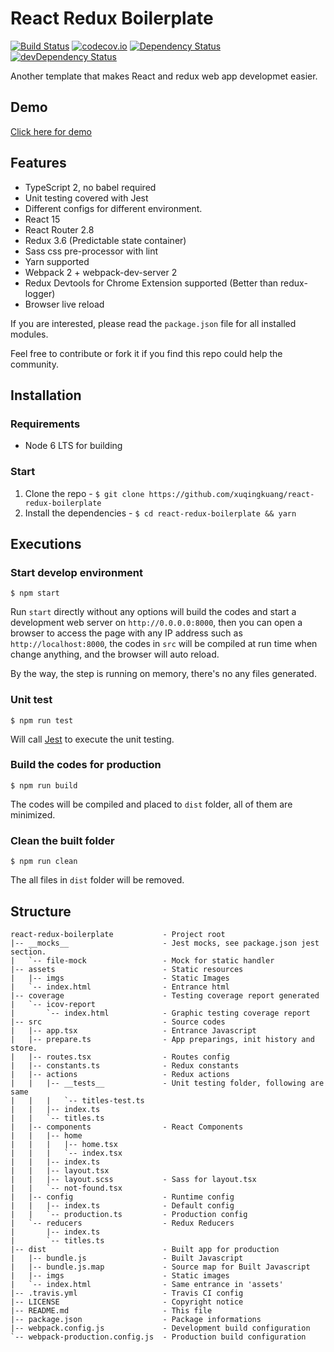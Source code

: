 # React Redux Boilerplate

[![Build Status](https://travis-ci.org/xuqingkuang/react-redux-boilerplate.svg?branch=master)](https://travis-ci.org/xuqingkuang/react-redux-boilerplate)
[![codecov.io](https://codecov.io/github/xuqingkuang/react-redux-boilerplate/coverage.svg?branch=master)](https://codecov.io/github/xuqingkuang/react-redux-boilerplate?branch=master)
[![Dependency Status](https://david-dm.org/xuqingkuang/react-redux-boilerplate.svg)](https://david-dm.org/xuqingkuang/react-redux-boilerplate)
[![devDependency Status](https://david-dm.org/xuqingkuang/react-redux-boilerplate/dev-status.svg)](https://david-dm.org/xuqingkuang/react-redux-boilerplate#info=devDependencies)

Another template that makes React and redux web app developmet easier.

## Demo

[Click here for demo](http://xuqingkuang.github.io/react-redux-boilerplate)

## Features

* TypeScript 2, no babel required
* Unit testing covered with Jest
* Different configs for different environment.
* React 15
* React Router 2.8
* Redux 3.6 (Predictable state container)
* Sass css pre-processor with lint
* Yarn supported
* Webpack 2 + webpack-dev-server 2
* Redux Devtools for Chrome Extension supported (Better than redux-logger)
* Browser live reload

If you are interested, please read the `package.json` file for all installed modules.

Feel free to contribute or fork it if you find this repo could help the community.

## Installation

### Requirements

* Node 6 LTS for building

### Start

1. Clone the repo - `$ git clone https://github.com/xuqingkuang/react-redux-boilerplate`
2. Install the dependencies - `$ cd react-redux-boilerplate && yarn`

## Executions

### Start develop environment

    $ npm start

Run `start` directly without any options will build the codes and start a
development web server on `http://0.0.0.0:8000`, then you can open a browser to
access the page with any IP address such as `http://localhost:8000`,
the codes in `src` will be compiled at run time when change anything, and the
browser will auto reload.

By the way, the step is running on memory, there's no any files generated.

### Unit test

    $ npm run test

Will call [Jest](http://facebook.github.io/jest) to execute the unit testing.

### Build the codes for production

    $ npm run build

The codes will be compiled and placed to `dist` folder, all of them are
minimized.

###  Clean the built folder

    $ npm run clean

The all files in `dist` folder will be removed.

## Structure

    react-redux-boilerplate           - Project root
    |-- __mocks__                     - Jest mocks, see package.json jest section.
    |   `-- file-mock                 - Mock for static handler
    |-- assets                        - Static resources
    |   |-- imgs                      - Static Images
    |   `-- index.html                - Entrance html
    |-- coverage                      - Testing coverage report generated
    |   `-- icov-report
    |       `-- index.html            - Graphic testing coverage report
    |-- src                           - Source codes
    |   |-- app.tsx                   - Entrance Javascript
    |   |-- prepare.ts                - App preparings, init history and store.
    |   |-- routes.tsx                - Routes config
    |   |-- constants.ts              - Redux constants
    |   |-- actions                   - Redux actions
    |   |   |-- __tests__             - Unit testing folder, following are same
    |   |   |   `-- titles-test.ts
    |   |   |-- index.ts
    |   |   `-- titles.ts
    |   |-- components                - React Components
    |   |   |-- home
    |   |   |   |-- home.tsx
    |   |   |   `-- index.tsx
    |   |   |-- index.ts
    |   |   |-- layout.tsx
    |   |   |-- layout.scss           - Sass for layout.tsx
    |   |   `-- not-found.tsx
    |   |-- config                    - Runtime config
    |   |   |-- index.ts              - Default config
    |   |   `-- production.ts         - Production config
    |   `-- reducers                  - Redux Reducers
    |       |-- index.ts
    |       `-- titles.ts
    |-- dist                          - Built app for production
    |   |-- bundle.js                 - Built Javascript
    |   |-- bundle.js.map             - Source map for Built Javascript
    |   |-- imgs                      - Static images
    |   `-- index.html                - Same entrance in 'assets'
    |-- .travis.yml                   - Travis CI config
    |-- LICENSE                       - Copyright notice
    |-- README.md                     - This file
    |-- package.json                  - Package informations
    |-- webpack.config.js             - Development build configuration
    `-- webpack-production.config.js  - Production build configuration
